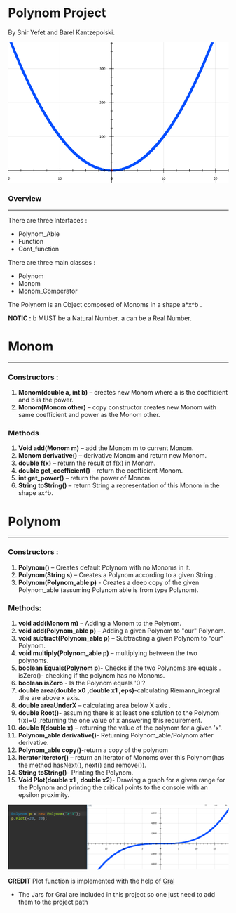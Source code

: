 # Polynom Project
By Snir Yefet and Barel Kantzepolski.

![](https://github.com/Sniryefet/Polynom/blob/master/pictures/Polynom%20headline%20picture.PNG)


### Overview
---
There are three Interfaces :
* Polynom_Able
* Function
* Cont_function

There are three main classes :
* Polynom
* Monom
* Monom_Comperator

The Polynom is an Object composed of Monoms in a shape a*x^b .

**NOTIC :**
b MUST be a Natural Number.
a can be a Real Number.

# Monom 
---
### Constructors :
1. **Monom(double a, int b)** – creates new Monom where a is the coefficient and b is the power.
2. **Monom(Monom other)** – copy constructor creates new Monom with same coefficient and power as the Monom other.

### Methods
1. **Void add(Monom m)** – add the Monom m to current Monom.
2. **Monom derivative()** – derivative Monom and return new Monom.
3. **double f(x)** – return the result of f(x) in Monom.
4. **double get_coefficient()** – return the coefficient Monom.
5. **int get_power()** – return the power of Monom.
6. **String toString()** – return String a representation of this Monom in the shape ax^b.




# Polynom 
---
### Constructors :
1. **Polynom()** – Creates default Polynom with no Monoms in it.
2. **Polynom(String s)** – Creates a Polynom according to a given String .
3. **Polynom(Polynom_able p)** - Creates a deep copy of the given Polynom_able (assuming Polynom able is from type Polynom).

### Methods:

1. **void add(Monom m)** – Adding a Monom to the Polynom.
2. **void add(Polynom_able p)** – Adding a given Polynom to "our" Polynom.
3. **void subtract(Polynom_able p)** – Subtracting a given Polynom to "our" Polynom.
4. **void multiply(Polynom_able p)** – multiplying between the two polynoms.
5. **boolean Equals(Polynom p)**- Checks if the two Polynoms are equals . isZero()- checking if the polynom has no Monoms.
6. **boolean isZero** - Is the Polynom equals '0'?
7. **double area(double x0 ,double x1 ,eps)**-calculating Riemann_integral
.the are above x axis.
8. **double areaUnderX** – calculating area below X axis .
9. **double Root()**- assuming there is at least one solution to the Polynom f(x)=0 ,returning the one value of x answering this requirement.
10. **double f(double x)** – returning the value of the polynom for a given 'x'.
11.  **Polynom_able derivative()**- Returning Polynom_able/Polynom after derivative. 
12. **Polynom_able copy()**-return a copy of the polynom
13. **Iterator<Monom> iteretor()** – return an Iterator of Monoms over this Polynom(has the method hasNext(), next() and remove()).
14. **String toString()**- Printing the Polynom.
15. **Void Plot(double x1 , double x2)**- Drawing a graph for a given range for the Polynom and printing the critical points to the console with an epsilon proximity.

![](https://github.com/Sniryefet/Polynom/blob/master/pictures/Polynim%20plot%20example.PNG)

**CREDIT**
Plot function is implemented with the help of [Gral](https://github.com/eseifert/gral) 
* The Jars for Gral are included in this project so one just need to add them to the project path





